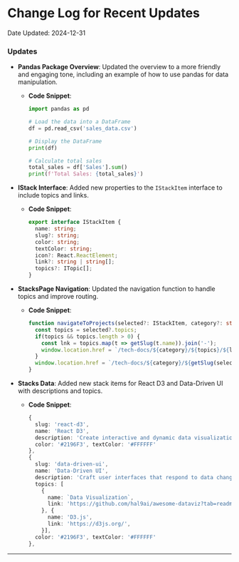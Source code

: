 # Change Log for Recent Updates

Date Updated: 2024-12-31

### Updates

- **Pandas Package Overview**: Updated the overview to a more friendly and engaging tone, including an example of how to use pandas for data manipulation.
  - **Code Snippet**:
    ```python
    import pandas as pd
    
    # Load the data into a DataFrame
    df = pd.read_csv('sales_data.csv')
    
    # Display the DataFrame
    print(df)
    
    # Calculate total sales
    total_sales = df['Sales'].sum()
    print(f'Total Sales: {total_sales}')
    ```

- **IStack Interface**: Added new properties to the `IStackItem` interface to include topics and links.
  - **Code Snippet**:
    ```typescript
    export interface IStackItem {
      name: string;
      slug?: string;
      color: string;
      textColor: string;
      icon?: React.ReactElement;
      link?: string | string[];
      topics?: ITopic[];
    }
    ```

- **StacksPage Navigation**: Updated the navigation function to handle topics and improve routing.
  - **Code Snippet**:
    ```typescript
    function navigateToProjects(selected?: IStackItem, category?: string): void {
      const topics = selected?.topics;
      if(topics && topics.length > 0) {
        const lnk = topics.map(t => getSlug(t.name)).join('-');
        window.location.href = `/tech-docs/${category}/${topics}/${lnk}`;
      }
      window.location.href = `/tech-docs/${category}/${getSlug(selected?.name)}`;
    }
    ```

- **Stacks Data**: Added new stack items for React D3 and Data-Driven UI with descriptions and topics.
  - **Code Snippet**:
    ```typescript
    {
      slug: 'react-d3',
      name: 'React D3',
      description: 'Create interactive and dynamic data visualizations with D3.js and React.',
      color: '#2196F3', textColor: '#FFFFFF'
    },
    {
      slug: 'data-driven-ui',
      name: 'Data-Driven UI',
      description: 'Craft user interfaces that respond to data changes with ease.',
      topics: [
        {
          name: `Data Visualization`,
          link: 'https://github.com/hal9ai/awesome-dataviz?tab=readme-ov-file',
        }, {
          name: 'D3.js',
          link: 'https://d3js.org/',
        }],
      color: '#2196F3', textColor: '#FFFFFF'
    },
    ```

---

